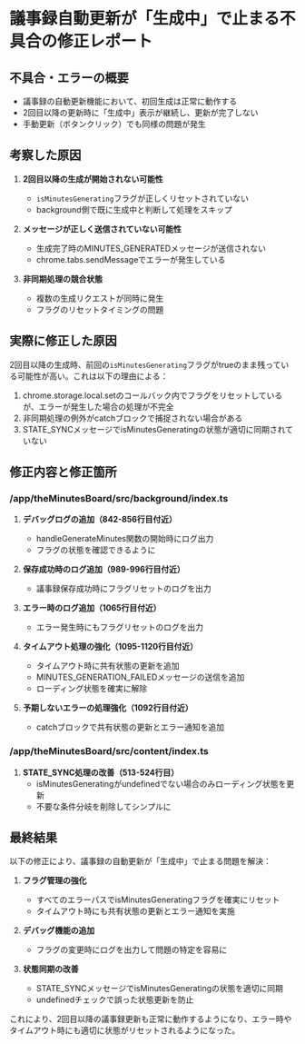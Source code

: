 # 議事録自動更新が「生成中」で止まる不具合の修正レポート

## 不具合・エラーの概要
- 議事録の自動更新機能において、初回生成は正常に動作する
- 2回目以降の更新時に「生成中」表示が継続し、更新が完了しない
- 手動更新（ボタンクリック）でも同様の問題が発生

## 考察した原因
1. **2回目以降の生成が開始されない可能性**
   - `isMinutesGenerating`フラグが正しくリセットされていない
   - background側で既に生成中と判断して処理をスキップ

2. **メッセージが正しく送信されていない可能性**
   - 生成完了時のMINUTES_GENERATEDメッセージが送信されない
   - chrome.tabs.sendMessageでエラーが発生している

3. **非同期処理の競合状態**
   - 複数の生成リクエストが同時に発生
   - フラグのリセットタイミングの問題

## 実際に修正した原因
2回目以降の生成時、前回の`isMinutesGenerating`フラグがtrueのまま残っている可能性が高い。これは以下の理由による：
1. chrome.storage.local.setのコールバック内でフラグをリセットしているが、エラーが発生した場合の処理が不完全
2. 非同期処理の例外がcatchブロックで捕捉されない場合がある
3. STATE_SYNCメッセージでisMinutesGeneratingの状態が適切に同期されていない

## 修正内容と修正箇所

### /app/theMinutesBoard/src/background/index.ts

1. **デバッグログの追加（842-856行目付近）**
   - handleGenerateMinutes関数の開始時にログ出力
   - フラグの状態を確認できるように

2. **保存成功時のログ追加（989-996行目付近）**
   - 議事録保存成功時にフラグリセットのログを出力

3. **エラー時のログ追加（1065行目付近）**
   - エラー発生時にもフラグリセットのログを出力

4. **タイムアウト処理の強化（1095-1120行目付近）**
   - タイムアウト時に共有状態の更新を追加
   - MINUTES_GENERATION_FAILEDメッセージの送信を追加
   - ローディング状態を確実に解除

5. **予期しないエラーの処理強化（1092行目付近）**
   - catchブロックで共有状態の更新とエラー通知を追加

### /app/theMinutesBoard/src/content/index.ts

1. **STATE_SYNC処理の改善（513-524行目）**
   - isMinutesGeneratingがundefinedでない場合のみローディング状態を更新
   - 不要な条件分岐を削除してシンプルに

## 最終結果

以下の修正により、議事録の自動更新が「生成中」で止まる問題を解決：

1. **フラグ管理の強化**
   - すべてのエラーパスでisMinutesGeneratingフラグを確実にリセット
   - タイムアウト時にも共有状態の更新とエラー通知を実施

2. **デバッグ機能の追加**
   - フラグの変更時にログを出力して問題の特定を容易に

3. **状態同期の改善**
   - STATE_SYNCメッセージでisMinutesGeneratingの状態を適切に同期
   - undefinedチェックで誤った状態更新を防止

これにより、2回目以降の議事録更新も正常に動作するようになり、エラー時やタイムアウト時にも適切に状態がリセットされるようになった。